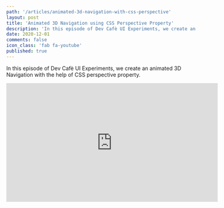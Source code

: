 ```yaml
---
path: '/articles/animated-3d-navigation-with-css-perspective'
layout: post
title: 'Animated 3D Navigation using CSS Perspective Property'
description: 'In this episode of Dev Cafè UI Experiments, we create an animated 3D Navigation with the help of CSS perspective property.'
date: 2020-12-01
comments: false
icon_class: 'fab fa-youtube'
published: true
---
```


In this episode of Dev Cafè UI Experiments, we create an animated 3D Navigation with the help of CSS perspective property.

<div class="youtube-container">
  <iframe width="560" height="315" src="https://www.youtube.com/embed/9pm23x_r4zk" frameborder="0" allow="accelerometer; autoplay; clipboard-write; encrypted-media; gyroscope; picture-in-picture" allowfullscreen></iframe>
</div>
